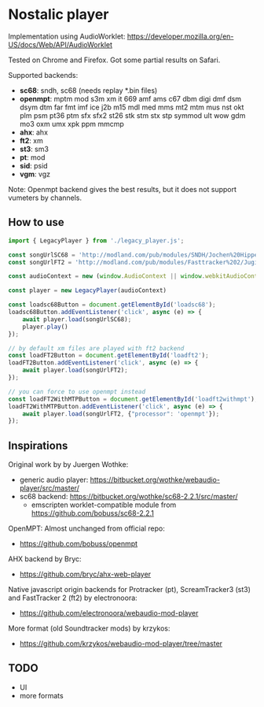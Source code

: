 # Nostalic player

Implementation using AudioWorklet: https://developer.mozilla.org/en-US/docs/Web/API/AudioWorklet

Tested on Chrome and Firefox.
Got some partial results on Safari.


Supported backends:
- **sc68**: sndh, sc68 (needs replay *.bin files)
- **openmpt**: mptm mod s3m xm it 669 amf ams c67 dbm digi dmf dsm dsym dtm far fmt imf ice j2b m15 mdl med mms mt2 mtm mus nst okt plm psm pt36 ptm sfx sfx2 st26 stk stm stx stp symmod ult wow gdm mo3 oxm umx xpk ppm mmcmp
- **ahx**: ahx
- **ft2**: xm
- **st3**: sm3
- **pt**: mod
- **sid**: psid
- **vgm**: vgz

Note: Openmpt backend gives the best results, but it does not support vumeters by channels.



## How to use

```javascript
import { LegacyPlayer } from './legacy_player.js';

const songUrlSC68 = 'http://modland.com/pub/modules/SNDH/Jochen%20Hippel/wings%20of%20death.sndh'
const songUrlFT2 = 'http://modland.com/pub/modules/Fasttracker%202/Jugi/onward%20(party%20version).xm'

const audioContext = new (window.AudioContext || window.webkitAudioContext)();

const player = new LegacyPlayer(audioContext)

const loadsc68Button = document.getElementById('loadsc68');
loadsc68Button.addEventListener('click', async (e) => {
    await player.load(songUrlSC68);
    player.play()
});

// by default xm files are played with ft2 backend
const loadFT2Button = document.getElementById('loadft2');
loadFT2Button.addEventListener('click', async (e) => {
    await player.load(songUrlFT2);
});

// you can force to use openmpt instead
const loadFT2WithMTPButton = document.getElementById('loadft2withmpt');
loadFT2WithMTPButton.addEventListener('click', async (e) => {
    await player.load(songUrlFT2, {"processor": 'openmpt'});
});

```



## Inspirations

Original work by by Juergen Wothke:
- generic audio player: https://bitbucket.org/wothke/webaudio-player/src/master/
- sc68 backend: https://bitbucket.org/wothke/sc68-2.2.1/src/master/
  - emscripten worklet-compatible module from https://github.com/bobuss/sc68-2.2.1

OpenMPT: Almost unchanged from official repo:
- https://github.com/bobuss/openmpt

AHX backend by Bryc:
- https://github.com/bryc/ahx-web-player

Native javascript origin backends for Protracker (pt), ScreamTracker3 (st3) and FastTracker 2 (ft2) by electronoora:
- https://github.com/electronoora/webaudio-mod-player

More format (old Soundtracker mods) by krzykos:
- https://github.com/krzykos/webaudio-mod-player/tree/master





## TODO
- UI
- more formats
